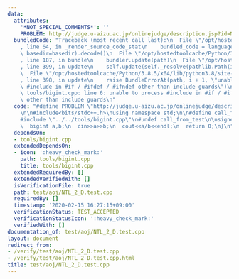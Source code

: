 ```yaml
---
data:
  attributes:
    '*NOT_SPECIAL_COMMENTS*': ''
    PROBLEM: http://judge.u-aizu.ac.jp/onlinejudge/description.jsp?id=NTL_2_D
  bundledCode: "Traceback (most recent call last):\n  File \"/opt/hostedtoolcache/Python/3.8.5/x64/lib/python3.8/site-packages/onlinejudge_verify/documentation/build.py\"\
    , line 64, in _render_source_code_stat\n    bundled_code = language.bundle(stat.path,\
    \ basedir=basedir).decode()\n  File \"/opt/hostedtoolcache/Python/3.8.5/x64/lib/python3.8/site-packages/onlinejudge_verify/languages/cplusplus.py\"\
    , line 187, in bundle\n    bundler.update(path)\n  File \"/opt/hostedtoolcache/Python/3.8.5/x64/lib/python3.8/site-packages/onlinejudge_verify/languages/cplusplus_bundle.py\"\
    , line 399, in update\n    self.update(self._resolve(pathlib.Path(included), included_from=path))\n\
    \  File \"/opt/hostedtoolcache/Python/3.8.5/x64/lib/python3.8/site-packages/onlinejudge_verify/languages/cplusplus_bundle.py\"\
    , line 398, in update\n    raise BundleErrorAt(path, i + 1, \"unable to process\
    \ #include in #if / #ifdef / #ifndef other than include guards\")\nonlinejudge_verify.languages.cplusplus_bundle.BundleErrorAt:\
    \ tools/bigint.cpp: line 6: unable to process #include in #if / #ifdef / #ifndef\
    \ other than include guards\n"
  code: "#define PROBLEM \"http://judge.u-aizu.ac.jp/onlinejudge/description.jsp?id=NTL_2_D\"\
    \n\n#include<bits/stdc++.h>\nusing namespace std;\n\n#define call_from_test\n\
    #include \"../../tools/bigint.cpp\"\n#undef call_from_test\n\nsigned main(){\n\
    \  bigint a,b;\n  cin>>a>>b;\n  cout<<a/b<<endl;\n  return 0;\n}\n"
  dependsOn:
  - tools/bigint.cpp
  extendedDependsOn:
  - icon: ':heavy_check_mark:'
    path: tools/bigint.cpp
    title: tools/bigint.cpp
  extendedRequiredBy: []
  extendedVerifiedWith: []
  isVerificationFile: true
  path: test/aoj/NTL_2_D.test.cpp
  requiredBy: []
  timestamp: '2020-02-15 16:27:15+09:00'
  verificationStatus: TEST_ACCEPTED
  verificationStatusIcon: ':heavy_check_mark:'
  verifiedWith: []
documentation_of: test/aoj/NTL_2_D.test.cpp
layout: document
redirect_from:
- /verify/test/aoj/NTL_2_D.test.cpp
- /verify/test/aoj/NTL_2_D.test.cpp.html
title: test/aoj/NTL_2_D.test.cpp
---
```

